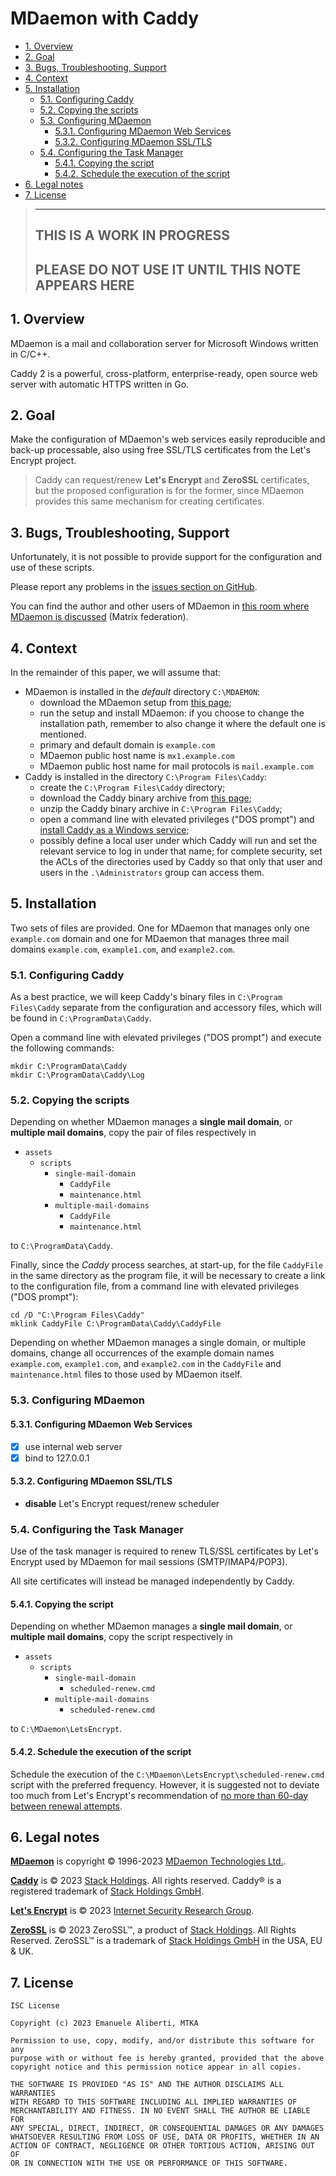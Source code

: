 # MDaemon with Caddy

- [1. Overview](#1-overview)
- [2. Goal](#2-goal)
- [3. Bugs, Troubleshooting, Support](#3-bugs-troubleshooting-support)
- [4. Context](#4-context)
- [5. Installation](#5-installation)
  - [5.1. Configuring Caddy](#51-configuring-caddy)
  - [5.2. Copying the scripts](#52-copying-the-scripts)
  - [5.3. Configuring MDaemon](#53-configuring-mdaemon)
    - [5.3.1. Configuring MDaemon Web Services](#531-configuring-mdaemon-web-services)
    - [5.3.2. Configuring MDaemon SSL/TLS](#532-configuring-mdaemon-ssltls)
  - [5.4. Configuring the Task Manager](#54-configuring-the-task-manager)
    - [5.4.1. Copying the script](#541-copying-the-script)
    - [5.4.2. Schedule the execution of the script](#542-schedule-the-execution-of-the-script)
- [6. Legal notes](#6-legal-notes)
- [7. License](#7-license)

> ---
> THIS IS A WORK IN PROGRESS
> ---
> **PLEASE** DO NOT USE IT UNTIL THIS NOTE APPEARS HERE
> ---

## 1. Overview

MDaemon is a mail and collaboration server for Microsoft Windows written
in C/C++.

Caddy 2 is a powerful, cross-platform, enterprise-ready, open source web
server with automatic HTTPS written in Go.

## 2. Goal

Make the configuration of MDaemon's web services easily reproducible and
back-up processable, also using free SSL/TLS certificates from the Let's
Encrypt project.

> Caddy can request/renew **Let's Encrypt** and **ZeroSSL**
> certificates, but the proposed configuration is for the former,
> since MDaemon provides this same mechanism for creating certificates.

## 3. Bugs, Troubleshooting, Support

Unfortunately, it is not possible to provide support for the
configuration and use of these scripts.

Please report any problems in the
[issues section on GitHub](https://github.com/ealib/mdaemon-with-caddy/issues).

You can find the author and other users of MDaemon in
[this room where MDaemon is discussed](https://matrix.to/#/#mdaemon:matrix.org)
(Matrix federation).

## 4. Context

In the remainder of this paper, we will assume that:

- MDaemon is installed in the *default* directory `C:\MDAEMON`:
  - download the MDaemon setup from
    [this page](https://mdaemon.com/pages/downloads-mdaemon-mail-server-free-trial);
  - run the setup and install MDaemon: if you choose to change the
    installation path, remember to also change it where the default one
    is mentioned.
  - primary and default domain is `example.com`
  - MDaemon public host name is `mx1.example.com`
  - MDaemon public host name for mail protocols is `mail.example.com`
- Caddy is installed in the directory `C:\Program Files\Caddy`:
  - create the `C:\Program Files\Caddy` directory;
  - download the Caddy binary archive from
    [this page](https://caddyserver.com/download);
  - unzip the Caddy binary archive in `C:\Program Files\Caddy`;
  - open a command line with elevated privileges ("DOS prompt") and
    [install Caddy as a Windows service](https://caddyserver.com/docs/running#windows-service);
  - possibly define a local user under which Caddy will run and set the
    relevant service to log in under that name; for complete security,
    set the ACLs of the directories used by Caddy so that only that user
    and users in the `.\Administrators` group can access them.

## 5. Installation

Two sets of files are provided. One for MDaemon that manages only one
`example.com` domain and one for MDaemon that manages three mail domains
`example.com`, `example1.com`, and `example2.com`.

### 5.1. Configuring Caddy

As a best practice, we will keep Caddy's binary files in
`C:\Program Files\Caddy` separate from the configuration and accessory
files, which will be found in `C:\ProgramData\Caddy`.

Open a command line with elevated privileges ("DOS prompt") and execute
the following commands:

    mkdir C:\ProgramData\Caddy
    mkdir C:\ProgramData\Caddy\Log

### 5.2. Copying the scripts

Depending on whether MDaemon manages a **single mail domain**, or
**multiple mail domains**, copy the pair of files respectively in

- `assets`
  - `scripts`
    - `single-mail-domain`
      - `CaddyFile`
      - `maintenance.html`
    - `multiple-mail-domains`
      - `CaddyFile`
      - `maintenance.html`

to `C:\ProgramData\Caddy`.

Finally, since the *Caddy* process searches, at start-up, for the file
`CaddyFile` in the same directory as the program file, it will be
necessary to create a link to the configuration file, from a command
line with elevated privileges ("DOS prompt"):

    cd /D "C:\Program Files\Caddy"
    mklink CaddyFile C:\ProgramData\Caddy\CaddyFile

Depending on whether MDaemon manages a single domain, or multiple
domains, change all occurrences of the example domain names
`example.com`, `example1.com`, and `example2.com` in the `CaddyFile`
and `maintenance.html` files to those used by MDaemon itself.

### 5.3. Configuring MDaemon

#### 5.3.1. Configuring MDaemon Web Services

- [x] use internal web server
- [x] bind to 127.0.0.1

#### 5.3.2. Configuring MDaemon SSL/TLS

- **disable** Let's Encrypt request/renew scheduler

### 5.4. Configuring the Task Manager

Use of the task manager is required to renew TLS/SSL certificates by
Let's Encrypt used by MDaemon for mail sessions (SMTP/IMAP4/POP3).

All site certificates will instead be managed independently by Caddy.

#### 5.4.1. Copying the script

Depending on whether MDaemon manages a **single mail domain**, or
**multiple mail domains**, copy the script respectively in

- `assets`
  - `scripts`
    - `single-mail-domain`
      - `scheduled-renew.cmd`
    - `multiple-mail-domains`
      - `scheduled-renew.cmd`

to `C:\MDaemon\LetsEncrypt`.

#### 5.4.2. Schedule the execution of the script

Schedule the execution of the `C:\MDaemon\LetsEncrypt\scheduled-renew.cmd`
script with the preferred frequency. However, it is suggested not to
deviate too much from Let's Encrypt's recommendation of [no more than 60-day
between renewal attempts](https://letsencrypt.org/docs/faq/).

## 6. Legal notes

[**MDaemon**](https://mdaemon.com/) is copyright © 1996-2023 [MDaemon Technologies Ltd.](https://mdaemon.com/pages/about-us).

[**Caddy**](https://caddyserver.com/) is © 2023 [Stack Holdings](https://zerossl.com/privacy/). All rights reserved. Caddy® is a registered trademark of [Stack Holdings GmbH](https://zerossl.com/privacy/).

[**Let's Encrypt**](https://letsencrypt.org) is © 2023 [Internet Security Research Group](https://www.abetterinternet.org/trademarks/).

[**ZeroSSL**](https://zerossl.com/) is © 2023 ZeroSSL™, a product of [Stack Holdings](https://zerossl.com/privacy/). All Rights Reserved. ZeroSSL™ is a trademark of [Stack Holdings GmbH](https://zerossl.com/privacy/) in the USA, EU & UK.

## 7. License

    ISC License

    Copyright (c) 2023 Emanuele Aliberti, MTKA

    Permission to use, copy, modify, and/or distribute this software for any
    purpose with or without fee is hereby granted, provided that the above
    copyright notice and this permission notice appear in all copies.

    THE SOFTWARE IS PROVIDED "AS IS" AND THE AUTHOR DISCLAIMS ALL WARRANTIES
    WITH REGARD TO THIS SOFTWARE INCLUDING ALL IMPLIED WARRANTIES OF
    MERCHANTABILITY AND FITNESS. IN NO EVENT SHALL THE AUTHOR BE LIABLE FOR
    ANY SPECIAL, DIRECT, INDIRECT, OR CONSEQUENTIAL DAMAGES OR ANY DAMAGES
    WHATSOEVER RESULTING FROM LOSS OF USE, DATA OR PROFITS, WHETHER IN AN
    ACTION OF CONTRACT, NEGLIGENCE OR OTHER TORTIOUS ACTION, ARISING OUT OF
    OR IN CONNECTION WITH THE USE OR PERFORMANCE OF THIS SOFTWARE.
